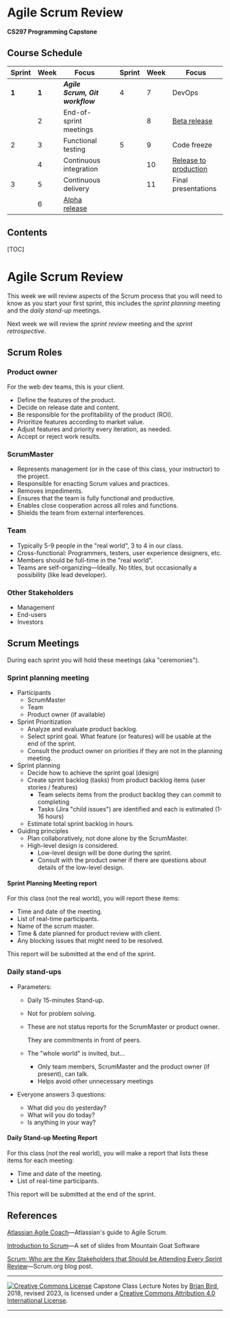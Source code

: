 <h1>Agile Scrum Review</h1>

**CS297 Programming Capstone**



<h2>Course Schedule</h2>

| Sprint | Week |                      Focus                       |                                             |                      Sprint                      |                      Week                      |                      Focus                      |
| ---- | ------ | ------------------------------------------------ | ---- | ----- | -------| ------------------------------------------------ |
| **1** | **1**  | ***Agile Scrum, Git workflow*** |  | 4 | 7 | DevOps |
|     | 2 | End-of-sprint meetings |  |  | 8 | <u>Beta release</u> |
| 2 | 3 | Functional testing |  | 5 | 9 | Code freeze |
|  | 4 | Continuous integration |  |  | 10 | <u>Release to production</u> |
| 3 | 5 | Continuous delivery |  |  | 11 | Final presentations |
|  | 6 | <u>Alpha release</u> |  |  |  |  |



<h2>Contents</h2>

[TOC]

# Agile Scrum Review

This week we will review aspects of the Scrum process that you will need to know as you start your first sprint, this includes the *sprint planning* meeting and the *daily stand-up* meetings.

Next week we will review the *sprint review* meeting and the *sprint retrospective*.

## Scrum Roles

### Product owner

For the web dev teams, this is your client.

- Define the features of the product.
- Decide on release date and content.
- Be responsible for the profitability of the product (ROI).
- Prioritize features according to market value.
- Adjust features and priority every iteration, as needed.
- Accept or reject work results.

### ScrumMaster

- Represents management (or in the case of this class, your instructor) to the project.
- Responsible for enacting Scrum values and practices.
- Removes impediments.
- Ensures that the team is fully functional and productive.
- Enables close cooperation across all roles and functions.
- Shields the team from external interferences.

### Team

- Typically 5-9 people in the "real world", 3 to 4 in our class.
- Cross-functional:
  Programmers, testers, user experience designers, etc.
- Members should be full-time in the "real world".
- Teams are self-organizing&mdash;Ideally. No titles, but occasionally a possibility (like lead developer).

### Other Stakeholders

- Management
- End-users
- Investors



## Scrum Meetings

During each sprint you will hold these meetings (aka "ceremonies").

### Sprint planning meeting

- Participants
  - ScrumMaster
  - Team
  - Product owner (if available)
- Sprint Prioritization
  - Analyze and evaluate product backlog.
  - Select sprint goal. What feature (or features) will be usable at the end of the sprint.
  - Consult the product owner on priorities if they are not in the planning meeting.
- Sprint planning
  - Decide how to achieve the sprint goal (design)
  - Create sprint backlog (tasks) from product backlog items (user stories / features)
    - Team selects items from the product backlog they can commit to completing
    - Tasks (Jira "child issues") are identified and each is estimated (1-16 hours)
  - Estimate total sprint backlog in hours.
- Guiding principles
  - Plan collaboratively, not done alone by the ScrumMaster.
  - High-level design is considered.
    - Low-level design will be done during the sprint.
    - Consult with the product owner if there are questions about details of the low-level design.

#### Sprint Planning Meeting report  
For this class (not the real world), you will report these items:

- Time and date of the meeting.
- List of real-time participants.
- Name of the scrum master.
- Time & date planned for product review with client.
- Any blocking issues that might need to be resolved.

This report will be submitted at the end of the sprint.



### Daily stand-ups

- Parameters:

  - Daily
    15-minutes
    Stand-up.

  - Not for problem solving.

  - These are not status reports for the ScrumMaster
    or product owner. 

    They are commitments in front of peers.

  - The "whole world" is invited, but...

    - Only team members, ScrumMaster and the product owner (if present), can talk.
    - Helps avoid other unnecessary meetings

- Everyone answers 3 questions:

  - What did you do yesterday?
  - What will you do today?
  - Is anything in your way?

#### Daily Stand-up Meeting Report

For this class (not the real world), you will make a report that lists these items for each meeting:

- Time and date of the meeting.
- List of real-time participants.

This report will be submitted at the end of the sprint.



## References

[Atlassian Agile Coach](https://www.atlassian.com/agile)&mdash;Atlassian's guide to Agile Scrum.

[Introduction to Scrum](https://www.mountaingoatsoftware.com/presentations/an-introduction-to-scrum)&mdash;A set of slides from Mountain Goat Software

[Scrum: Who are the Key Stakeholders that Should be Attending Every Sprint Review](https://www.scrum.org/resources/blog/scrum-who-are-key-stakeholders-should-be-attending-every-sprint-review)&mdash;Scrum.org blog post.



------

[![Creative Commons License](https://i.creativecommons.org/l/by/4.0/88x31.png)](http://creativecommons.org/licenses/by/4.0/)
Capstone Class Lecture Notes by [Brian Bird](https://profbird.dev), 2018, revised <time>2023</time>, is licensed under a [Creative Commons Attribution 4.0 International License](http://creativecommons.org/licenses/by/4.0/). 

------